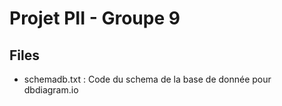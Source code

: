 # Projet PII - Groupe 9

## Files

- schemadb.txt : Code du schema de la base de donnée pour dbdiagram.io